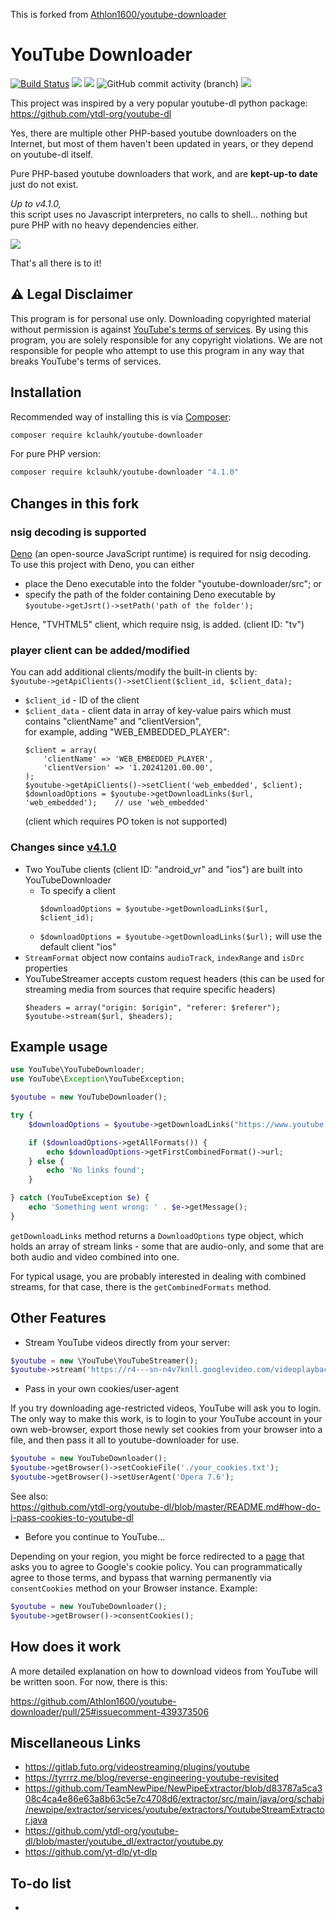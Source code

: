 This is forked from [Athlon1600/youtube-downloader](https://github.com/Athlon1600/youtube-downloader)

# YouTube Downloader

[![Build Status](https://github.com/ytdl-org/youtube-dl/workflows/CI/badge.svg)](https://github.com/ytdl-org/youtube-dl/actions?query=workflow%3ACI)
![](https://img.shields.io/github/license/Athlon1600/youtube-downloader.svg)
![](https://img.shields.io/packagist/dt/Athlon1600/youtube-downloader.svg)
![GitHub commit activity (branch)](https://img.shields.io/github/commit-activity/y/athlon1600/youtube-downloader)
![](https://img.shields.io/github/last-commit/Athlon1600/youtube-downloader.svg)

This project was inspired by a very popular youtube-dl python package:  
https://github.com/ytdl-org/youtube-dl

Yes, there are multiple other PHP-based youtube downloaders on the Internet, 
but most of them haven't been updated in years, or they depend on youtube-dl itself.  

Pure PHP-based youtube downloaders that work, and are **kept-up-to date** just do not exist.

*Up to v4.1.0,*  
this script uses no Javascript interpreters, no calls to shell... nothing but pure PHP with no heavy dependencies either.

![](https://i.imgur.com/YT39KZ5.png)

That's all there is to it!

## :warning: Legal Disclaimer

This program is for personal use only. 
Downloading copyrighted material without permission is against [YouTube's terms of services](https://www.youtube.com/static?template=terms). 
By using this program, you are solely responsible for any copyright violations. 
We are not responsible for people who attempt to use this program in any way that breaks YouTube's terms of services.

## Installation

Recommended way of installing this is via [Composer](http://getcomposer.org):

```bash
composer require kclauhk/youtube-downloader
```

For pure PHP version:

```bash
composer require kclauhk/youtube-downloader "4.1.0"
```

## Changes in this fork

### nsig decoding is supported
[Deno](https://deno.com/) (an open-source JavaScript runtime) is required for nsig decoding.  
To use this project with Deno, you can either
- place the Deno executable into the folder "youtube-downloader/src"; or
- specify the path of the folder containing Deno executable by  
  `$youtube->getJsrt()->setPath('path of the folder');`

Hence, "TVHTML5" client, which require nsig, is added. (client ID: "tv")  

### player client can be added/modified
You can add additional clients/modify the built-in clients by:  
  `$youtube->getApiClients()->setClient($client_id, $client_data);`
- `$client_id`   - ID of the client
- `$client_data` - client data in array of key-value pairs which must contains "clientName" and "clientVersion",  
  for example, adding "WEB_EMBEDDED_PLAYER":  
  ```
  $client = array(
      'clientName' => 'WEB_EMBEDDED_PLAYER',
      'clientVersion' => '1.20241201.00.00',
  );
  $youtube->getApiClients()->setClient('web_embedded', $client);
  $downloadOptions = $youtube->getDownloadLinks($url, 'web_embedded');    // use 'web_embedded'
  ```
  (client which requires PO token is not supported)

### Changes since [v4.1.0](https://github.com/kclauhk/youtube-downloader/releases/tag/v4.1.0)
- Two YouTube clients (client ID: "android_vr" and "ios") are built into YouTubeDownloader
  - To specify a client
    ```
    $downloadOptions = $youtube->getDownloadLinks($url, $client_id);
    ```
  - `$downloadOptions = $youtube->getDownloadLinks($url);` will use the default client "ios"
- `StreamFormat` object now contains `audioTrack`, `indexRange` and `isDrc` properties
- YouTubeStreamer accepts custom request headers (this can be used for streaming media from sources that require specific headers)
  ```
  $headers = array("origin: $origin", "referer: $referer");
  $youtube->stream($url, $headers);
  ```

## Example usage

```php
use YouTube\YouTubeDownloader;
use YouTube\Exception\YouTubeException;

$youtube = new YouTubeDownloader();

try {
    $downloadOptions = $youtube->getDownloadLinks("https://www.youtube.com/watch?v=aqz-KE-bpKQ");

    if ($downloadOptions->getAllFormats()) {
        echo $downloadOptions->getFirstCombinedFormat()->url;
    } else {
        echo 'No links found';
    }

} catch (YouTubeException $e) {
    echo 'Something went wrong: ' . $e->getMessage();
}
```

`getDownloadLinks` method returns a `DownloadOptions` type object, which holds an array of stream links - some that are audio-only, and some that are both audio and video combined into one.

For typical usage, you are probably interested in dealing with combined streams, for that case, there is the `getCombinedFormats` method.

## Other Features

- Stream YouTube videos directly from your server:

```php
$youtube = new \YouTube\YouTubeStreamer();
$youtube->stream('https://r4---sn-n4v7knll.googlevideo.com/videoplayback?...');
```

- Pass in your own cookies/user-agent

If you try downloading age-restricted videos, YouTube will ask you to login. The only way to make this work, is to login to your YouTube account in your own web-browser, export those newly set cookies from your browser into a file, and then pass it all to youtube-downloader for use.

```php
$youtube = new YouTubeDownloader();
$youtube->getBrowser()->setCookieFile('./your_cookies.txt');
$youtube->getBrowser()->setUserAgent('Opera 7.6');
```

See also:  
https://github.com/ytdl-org/youtube-dl/blob/master/README.md#how-do-i-pass-cookies-to-youtube-dl

- Before you continue to YouTube...

Depending on your region, you might be force redirected to a [page](https://unblockvideos.com/images/before-you-continue-cookies.jpg) that asks you to agree to Google's cookie policy.
You can programmatically agree to those terms, and bypass that warning permanently via `consentCookies` method on your Browser instance. Example:  
```php
$youtube = new YouTubeDownloader();
$youtube->getBrowser()->consentCookies();
```

## How does it work

A more detailed explanation on how to download videos from YouTube will be written soon.
For now, there is this:  

https://github.com/Athlon1600/youtube-downloader/pull/25#issuecomment-439373506

## Miscellaneous Links

- https://gitlab.futo.org/videostreaming/plugins/youtube
- https://tyrrrz.me/blog/reverse-engineering-youtube-revisited
- https://github.com/TeamNewPipe/NewPipeExtractor/blob/d83787a5ca308c4ca4e86e63a8b63c5e7c4708d6/extractor/src/main/java/org/schabi/newpipe/extractor/services/youtube/extractors/YoutubeStreamExtractor.java
- https://github.com/ytdl-org/youtube-dl/blob/master/youtube_dl/extractor/youtube.py
- https://github.com/yt-dlp/yt-dlp

## To-do list

- 
